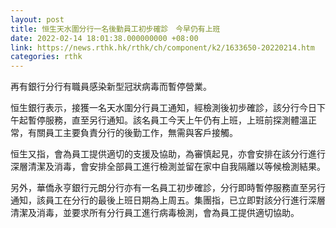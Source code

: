 ```yaml
---
layout: post
title: 恒生天水圍分行一名後勤員工初步確診　今早仍有上班
date: 2022-02-14 18:01:38.000000000 +08:00
link: https://news.rthk.hk/rthk/ch/component/k2/1633650-20220214.htm
categories: rthk
---
```


再有銀行分行有職員感染新型冠狀病毒而暫停營業。

恒生銀行表示，接獲一名天水圍分行員工通知，經檢測後初步確診，該分行今日下午起暫停服務，直至另行通知。該名員工今天上午仍有上班，上班前探測體溫正常，有關員工主要負責分行的後勤工作，無需與客戶接觸。

恒生又指，會為員工提供適切的支援及協助，為審慎起見，亦會安排在該分行進行深層清潔及消毒，會安排全部員工進行檢測並留在家中自我隔離以等候檢測結果。

另外，華僑永亨銀行元朗分行亦有一名員工初步確診，分行即時暫停服務直至另行通知，該員工在分行的最後上班日期為上周五。集團指，已立即對該分行進行深層清潔及消毒，並要求所有分行員工進行病毒檢測，會為員工提供適切協助。
